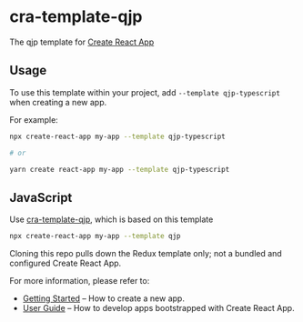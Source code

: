 # cra-template-qjp

The qjp template for [Create React App](https://github.com/facebook/create-react-app)

## Usage

To use this template within your project, add `--template qjp-typescript` when creating a new app.

For example:

```sh
npx create-react-app my-app --template qjp-typescript

# or

yarn create react-app my-app --template qjp-typescript
```

## JavaScript

Use [cra-template-qjp](https://github.com/qjp88995/cra-template-qjp), which is based on this template

```sh
npx create-react-app my-app --template qjp
```

Cloning this repo pulls down the Redux template only; not a bundled and configured Create React App.

For more information, please refer to:

- [Getting Started](https://create-react-app.dev/docs/getting-started) – How to create a new app.
- [User Guide](https://create-react-app.dev) – How to develop apps bootstrapped with Create React App.